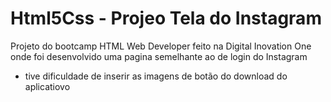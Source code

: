 # Html5Css - Projeo Tela do Instagram
Projeto do bootcamp HTML Web Developer feito na Digital Inovation One
onde foi desenvolvido uma pagina semelhante ao de login do Instagram
- tive dificuldade de inserir as imagens de botão do download do aplicatiovo 
